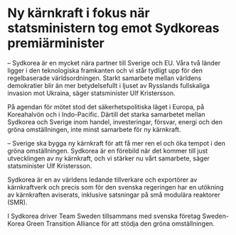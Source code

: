 # Ny kärnkraft i fokus när statsministern tog emot Sydkoreas premiärminister

– Sydkorea är en mycket nära partner till Sverige och EU. Våra två länder ligger i den teknologiska framkanten och vi står tydligt upp för den regelbaserade världsordningen. Starkt samarbete mellan världens demokratier blir än mer betydelsefullt i ljuset av Rysslands fullskaliga invasion mot Ukraina, säger statsminister Ulf Kristersson.

På agendan för mötet stod det säkerhetspolitiska läget i Europa, på Koreahalvön och i Indo-Pacific. Därtill det starka samarbetet mellan Sydkorea och Sverige inom handel, investeringar, försvar, energi och den gröna omställningen, inte minst samarbete för ny kärnkraft.

– Sverige ska bygga ny kärnkraft för att få mer ren el och öka tempot i den gröna omställningen. Sydkorea är en förebild när det kommer till just utvecklingen av ny kärnkraft, och vi stärker nu vårt samarbete, säger statsminister Ulf Kristersson.

Sydkorea är en av världens ledande tillverkare och exportörer av kärnkraftverk och precis som för den svenska regeringen har en utökning av kärnkraften aviserats, inklusive satsningar på små modulära reaktorer (SMR).

I Sydkorea driver Team Sweden tillsammans med svenska företag Sweden-Korea Green Transition Alliance för att stödja den gröna omställningen.
